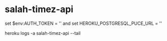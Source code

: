 # salah-timez-api

set $env:AUTH_TOKEN = ''
and set HEROKU_POSTGRESQL_PUCE_URL = ''

 heroku logs -a salah-timez-api --tail
